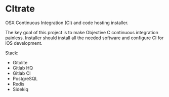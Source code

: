 CItrate
=======
OSX Continuous Integration (CI) and code hosting installer.


The key goal of this project is to make Objective C continuous integration painless.
Installer should install all the needed software and configure CI for iOS development.

Stack:
- Gitolite
- Gitlab HQ
- Gitlab CI
- PostgreSQL
- Redis
- Sidekiq